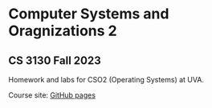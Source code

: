 # Computer Systems and Oragnizations 2

## CS 3130 Fall 2023

Homework and labs for CSO2 (Operating Systems) at UVA.

Course site: [GitHub pages](https://www.cs.virginia.edu/~cr4bd/3130/F2023/)
